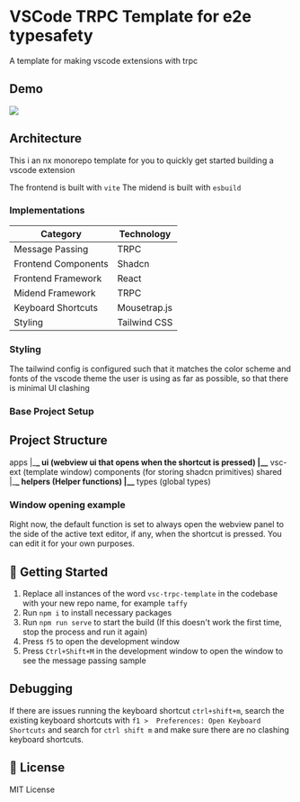 # VSCode TRPC Template for e2e typesafety

A template for making vscode extensions with trpc

## Demo
[![](https://markdown-videos-api.jorgenkh.no/youtube/ePMEEPKqwtE)](https://youtu.be/ePMEEPKqwtE)

## Architecture

This i an nx monorepo template for you to quickly get started building a vscode extension

The frontend is built with `vite`
The midend is built with `esbuild`

### Implementations

| Category            | Technology   |
| ------------------- | ------------ |
| Message Passing     | TRPC         |
| Frontend Components | Shadcn       |
| Frontend Framework  | React        |
| Midend Framework    | TRPC         |
| Keyboard Shortcuts  | Mousetrap.js |
| Styling             | Tailwind CSS |

### Styling
The tailwind config is configured such that it matches the color scheme and fonts of the vscode theme the user is using as far as possible, so that there is minimal UI clashing

### Base Project Setup

## Project Structure

apps
|\_**\_ ui (webview ui that opens when the shortcut is pressed)
|\_\_** vsc-ext (template window)
components (for storing shadcn primitives)
shared
|\_**\_ helpers (Helper functions)
|\_\_** types (global types)

### Window opening example

Right now, the default function is set to always open the webview panel to the side of the active text editor, if any, when the shortcut is pressed. You can edit it for your own purposes.

## 🏃 Getting Started

1. Replace all instances of the word `vsc-trpc-template` in the codebase with your new repo name, for example `taffy`
1. Run `npm i` to install necessary packages
1. Run `npm run serve` to start the build (If this doesn't work the first time, stop the process and run it again)
1. Press `f5` to open the development window
1. Press `Ctrl+Shift+M` in the development window to open the window to see the message passing sample

## Debugging

If there are issues running the keyboard shortcut `ctrl+shift+m`, search the existing keyboard shortcuts with `f1 >  Preferences: Open Keyboard Shortcuts` and search for `ctrl shift m` and make sure there are no clashing keyboard shortcuts.

## 📃 License

MIT License
